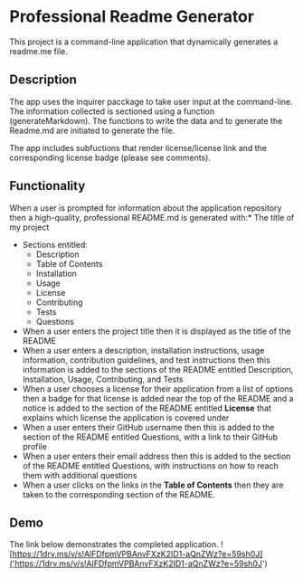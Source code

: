 # Professional Readme Generator

This project is a command-line application that dynamically generates a readme.me file.

## Description

The app uses the inquirer pacckage to take user input at the command-line. The information collected is sectioned using a function (generateMarkdown). The functions to write the data and to generate the Readme.md are initiated to generate the file.

The app includes subfuctions that render license/license link and the corresponding license badge (please see comments).

## Functionality

When a user is prompted for information about the application repository then a high-quality, professional README.md is generated with:* The title of my project

* Sections entitled:
  * Description
  * Table of Contents
  * Installation
  * Usage
  * License
  * Contributing
  * Tests
  * Questions
* When a user enters the project title then it is displayed as the title of the README
* When a user enters a description, installation instructions, usage information, contribution guidelines, and test instructions then this information is added to the sections of the README entitled Description, Installation, Usage, Contributing, and Tests
* When a user chooses a license for their application from a list of options then a badge for that license is added near the top of the README and a notice is added to the section of the README entitled **License** that explains which license the application is covered under
* When a user enters their GitHub username then this is added to the section of the README entitled Questions, with a link to their GitHub profile
* When a user enters their email address then this is added to the section of the README entitled Questions, with instructions on how to reach them with additional questions
* When a user clicks on the links in the **Table of Contents** then they are taken to the corresponding section of the README.

## Demo

The link below demonstrates the completed application.
![https://1drv.ms/v/s!AlFDfpmVPBAnvFXzK2ID1-aQnZWz?e=59sh0J]('https://1drv.ms/v/s!AlFDfpmVPBAnvFXzK2ID1-aQnZWz?e=59sh0J')
